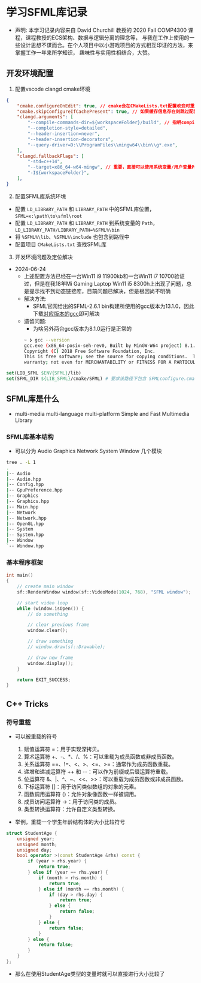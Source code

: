# 学习SFML库记录

- 声明: 本学习记录内容来自 David Churchill 教授的 2020 Fall COMP4300 课程，课程教授的ECS架构、数据与逻辑分离的理念等，
与我在工作上使用的一些设计思想不谋而合。在个人项目中以小游戏项目的方式相互印证的方法，来掌握工作一年来所学知识，
趣味性与实用性相结合，大赞。

## 开发环境配置

1. 配置vscode clangd cmake环境

```json
{
    "cmake.configureOnEdit": true, // cmake会在CMakeLists.txt配置改变时重新配置项目
    "cmake.skipConfigureIfCachePresent": true, // 如果缓存信息存在则跳过配置项目过程
    "clangd.arguments": [
        "--compile-commands-dir=${workspaceFolder}/build", // 指明compile-commands.json生成位置
        "--completion-style=detailed",
        "--header-insertion=never",
        "--header-insertion-decorators",
        "--query-driver=D:\\ProgramFiles\\mingw64\\bin\\g*.exe",
    ],
    "clangd.fallbackFlags": [
        "-std=c++14",
        "--target=x86_64-w64-mingw", // 重要，直接可以使用系统变量/用户变量Path中配置好的MinGW路径
        "-I${workspaceFolder}",
    ],
}
```

2. 配置SFML库系统环境

-   配置 `LD_LIBRARY_PATH` 和 `LIBRARY_PATH` 中的SFML库位置，`SFML=x:\path\to\sfml\root`
-   配置 `LD_LIBRARY_PATH` 和 `LIBRARY_PATH` 到系统变量的 `Path`，`LD_LIBRARY_PATH/LIBRARY_PATH=%SFML%\bin`
-   将 `%SFML%\lib`、`%SFML%\include` 也包含到路径中
-   配置项目 `CMakeLists.txt` 查找SFML库

3. 开发环境问题及定位解决

- 2024-06-24
    - 上述配置方法已经在一台Win11 i9 11900kb和一台Win11 i7 10700验证过，但是在我18年Mi Gaming Laptop Win11 i5 8300h上出现了问题，总是提示找不到动态链接库，目前问题已解决，但是根因尚不明确
    - 解决方法:
        - SFML官网给出的SFML-2.6.1 bin构建所使用的gcc版本为13.1.0，因此下载[对应版本的gcc](https://github.com/niXman/mingw-builds-binaries/releases/tag/13.1.0-rt_v11-rev1)即可解决
    - 遗留问题:
        - 为啥另外两台gcc版本为8.1.0运行是正常的
        ```bash
        ~ ❯ gcc --version
        gcc.exe (x86_64-posix-seh-rev0, Built by MinGW-W64 project) 8.1.0
        Copyright (C) 2018 Free Software Foundation, Inc.
        This is free software; see the source for copying conditions.  There is NO
        warranty; not even for MERCHANTABILITY or FITNESS FOR A PARTICULAR PURPOSE.
        ```

```cmake
set(LIB_SFML $ENV{SFML}/lib)
set(SFML_DIR ${LIB_SFML}/cmake/SFML) # 要求该路径下包含 SFMLconfigure.cmake
```

## SFML库是什么

- multi-media multi-language multi-platform Simple and Fast Multimedia Library

### SFML库基本结构

- 可以分为 Audio Graphics Network System Window 几个模块

```bash
tree . -L 1
.
|-- Audio
|-- Audio.hpp
|-- Config.hpp
|-- GpuPreference.hpp
|-- Graphics
|-- Graphics.hpp
|-- Main.hpp
|-- Network
|-- Network.hpp
|-- OpenGL.hpp
|-- System
|-- System.hpp
|-- Window
`-- Window.hpp
```

### 基本程序框架

```c++
int main()
{
    // create main window
    sf::RenderWindow window(sf::VideoMode(1024, 768), "SFML window");

    // start video loop
    while (window.isOpen()) {
        // do something

        // clear previous frame
        window.clear();

        // draw something
        // window.draw(sf::Drawable);

        // draw new frame
        window.display();
    }

    return EXIT_SUCCESS;
}
```

## C++ Tricks

### 符号重载

- 可以被重载的符号
    1. 赋值运算符 =：用于实现深拷贝。
    2. 算术运算符 +、-、*、/、%：可以重载为成员函数或非成员函数。
    3. 关系运算符 ==、!=、<、>、<=、>=：通常作为成员函数重载。
    4. 递增和递减运算符 ++ 和 --：可以作为前缀或后缀运算符重载。
    5. 位运算符 &、|、^、~、<<、>>：可以重载为成员函数或非成员函数。
    6. 下标运算符 []：用于访问类似数组的对象的元素。
    7. 函数调用运算符 ()：允许对象像函数一样被调用。
    8. 成员访问运算符 ->：用于访问类的成员。
    9. 类型转换运算符：允许自定义类型转换。

- 举例，重载一个学生年龄结构体的大小比较符号
```c++
struct StudentAge {
    unsigned year;
    unsigned month;
    unsigned day;
    bool operator >(const StudentAge &rhs) const {
        if (year > rhs.year) {
            return true;
        } else if (year == rhs.year) {
            if (month > rhs.month) {
                return true;
            } else if (month == rhs.month) {
                if (day > rhs.day) {
                    return true;
                } else {
                    return false;
                }
            } else {
                return false;
            }
        } else {
            return false;
        }
    }
};
```
- 那么在使用StudentAge类型的变量时就可以直接进行大小比较了
